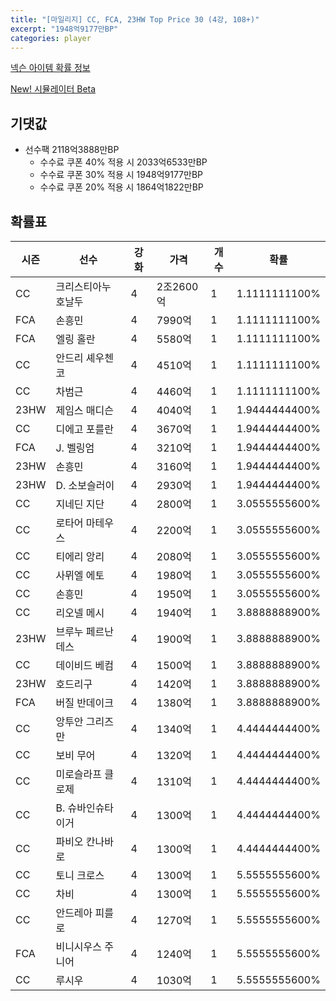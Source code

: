 ```yaml
---
title: "[마일리지] CC, FCA, 23HW Top Price 30 (4강, 108+)"
excerpt: "1948억9177만BP"
categories: player
---
```

[넥슨 아이템 확률 정보](http://iteminfo.nexon.com/probability/fco?sn=7494)

[New! 시뮬레이터 Beta](/simulator/7494)
## 기댓값
- 선수팩 2118억3888만BP
  - 수수료 쿠폰 40% 적용 시 2033억6533만BP
  - 수수료 쿠폰 30% 적용 시 1948억9177만BP
  - 수수료 쿠폰 20% 적용 시 1864억1822만BP


## 확률표

|시즌|선수|강화|가격|개수|확률|
|---|---|---|---|---|---|
|CC|크리스티아누 호날두|4|2조2600억|1|1.1111111100%|
|FCA|손흥민|4|7990억|1|1.1111111100%|
|FCA|엘링 홀란|4|5580억|1|1.1111111100%|
|CC|안드리 셰우첸코|4|4510억|1|1.1111111100%|
|CC|차범근|4|4460억|1|1.1111111100%|
|23HW|제임스 매디슨|4|4040억|1|1.9444444400%|
|CC|디에고 포를란|4|3670억|1|1.9444444400%|
|FCA|J. 벨링엄|4|3210억|1|1.9444444400%|
|23HW|손흥민|4|3160억|1|1.9444444400%|
|23HW|D. 소보슬러이|4|2930억|1|1.9444444400%|
|CC|지네딘 지단|4|2800억|1|3.0555555600%|
|CC|로타어 마테우스|4|2200억|1|3.0555555600%|
|CC|티에리 앙리|4|2080억|1|3.0555555600%|
|CC|사뮈엘 에토|4|1980억|1|3.0555555600%|
|CC|손흥민|4|1950억|1|3.0555555600%|
|CC|리오넬 메시|4|1940억|1|3.8888888900%|
|23HW|브루누 페르난데스|4|1900억|1|3.8888888900%|
|CC|데이비드 베컴|4|1500억|1|3.8888888900%|
|23HW|호드리구|4|1420억|1|3.8888888900%|
|FCA|버질 반데이크|4|1380억|1|3.8888888900%|
|CC|앙투안 그리즈만|4|1340억|1|4.4444444400%|
|CC|보비 무어|4|1320억|1|4.4444444400%|
|CC|미로슬라프 클로제|4|1310억|1|4.4444444400%|
|CC|B. 슈바인슈타이거|4|1300억|1|4.4444444400%|
|CC|파비오 칸나바로|4|1300억|1|4.4444444400%|
|CC|토니 크로스|4|1300억|1|5.5555555600%|
|CC|차비|4|1300억|1|5.5555555600%|
|CC|안드레아 피를로|4|1270억|1|5.5555555600%|
|FCA|비니시우스 주니어|4|1240억|1|5.5555555600%|
|CC|루시우|4|1030억|1|5.5555555600%|
